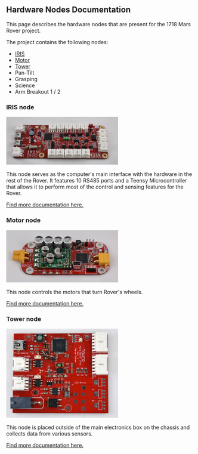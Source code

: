 ## Hardware Nodes Documentation

This page describes the hardware nodes that are present for the 1718 Mars Rover project.

The project contains the following nodes:

- [IRIS](#iris-node)
- [Motor](#motor-node)
- [Tower](#tower-node)
- Pan-Tilt
- Grasping
- Science
- Arm Breakout 1 / 2

### IRIS node

<img src="files/iris.jpg" width="300">

This node serves as the computer's main interface with the hardware in the rest of the Rover. It features 10 RS485 ports and a Teensy Microcontroller that allows it to perform most of the control and sensing features for the Rover.

[Find more documentation here.](iris.md)

### Motor node

<img src="files/motor.jpg" width="300">

This node controls the motors that turn Rover's wheels.

[Find more documentation here.](motor.md)

### Tower node

<img src="files/tower.jpg" width="300">

This node is placed outside of the main electronics box on the chassis and collects data from various sensors.

[Find more documentation here.](tower.md)
